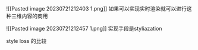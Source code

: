 ![[Pasted image 20230721212403 1.png]]
如果可以实现实时渲染就可以进行这种三维内容的商用

![[Pasted image 20230721212457 1.png]]
实现手段是styliazation

style loss 的比较
